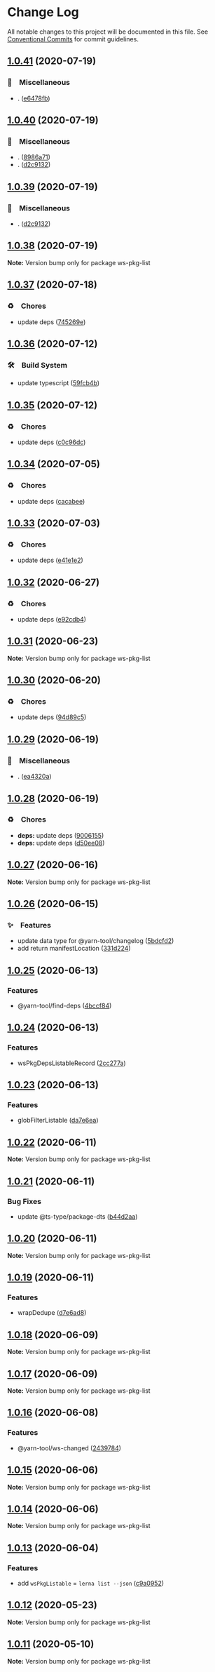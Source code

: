 # Change Log

All notable changes to this project will be documented in this file.
See [Conventional Commits](https://conventionalcommits.org) for commit guidelines.

## [1.0.41](https://github.com/bluelovers/ws-yarn-workspaces/compare/ws-pkg-list@1.0.40...ws-pkg-list@1.0.41) (2020-07-19)


### 🔖　Miscellaneous

* . ([e6478fb](https://github.com/bluelovers/ws-yarn-workspaces/commit/e6478fb9e579ca2eb0315141a5aa05b0b86a1b07))





## [1.0.40](https://github.com/bluelovers/ws-yarn-workspaces/compare/ws-pkg-list@1.0.37...ws-pkg-list@1.0.40) (2020-07-19)


### 🔖　Miscellaneous

* . ([8986a71](https://github.com/bluelovers/ws-yarn-workspaces/commit/8986a714a1902681563c7ee6a8591019043b38ef))
* . ([d2c9132](https://github.com/bluelovers/ws-yarn-workspaces/commit/d2c9132a20002352b271d6dc7acaf21983586fcb))





## [1.0.39](https://github.com/bluelovers/ws-yarn-workspaces/compare/ws-pkg-list@1.0.37...ws-pkg-list@1.0.39) (2020-07-19)


### 🔖　Miscellaneous

* . ([d2c9132](https://github.com/bluelovers/ws-yarn-workspaces/commit/d2c9132a20002352b271d6dc7acaf21983586fcb))





## [1.0.38](https://github.com/bluelovers/ws-yarn-workspaces/compare/ws-pkg-list@1.0.37...ws-pkg-list@1.0.38) (2020-07-19)

**Note:** Version bump only for package ws-pkg-list





## [1.0.37](https://github.com/bluelovers/ws-yarn-workspaces/compare/ws-pkg-list@1.0.36...ws-pkg-list@1.0.37) (2020-07-18)


### ♻️　Chores

* update deps ([745269e](https://github.com/bluelovers/ws-yarn-workspaces/commit/745269e4d21dd25b298be7158ec7e87156c71976))





## [1.0.36](https://github.com/bluelovers/ws-yarn-workspaces/compare/ws-pkg-list@1.0.35...ws-pkg-list@1.0.36) (2020-07-12)


### 🛠　Build System

* update typescript ([59fcb4b](https://github.com/bluelovers/ws-yarn-workspaces/commit/59fcb4b76df45c08f990ef8adeb66558ed4e4237))





## [1.0.35](https://github.com/bluelovers/ws-yarn-workspaces/compare/ws-pkg-list@1.0.34...ws-pkg-list@1.0.35) (2020-07-12)


### ♻️　Chores

* update deps ([c0c96dc](https://github.com/bluelovers/ws-yarn-workspaces/commit/c0c96dcc7f9d6adc6cfd0b51e3cdcc03d75cf830))





## [1.0.34](https://github.com/bluelovers/ws-yarn-workspaces/compare/ws-pkg-list@1.0.33...ws-pkg-list@1.0.34) (2020-07-05)


### ♻️　Chores

* update deps ([cacabee](https://github.com/bluelovers/ws-yarn-workspaces/commit/cacabee52ec251987290f5c7c53cf474ceaae5b7))





## [1.0.33](https://github.com/bluelovers/ws-yarn-workspaces/compare/ws-pkg-list@1.0.32...ws-pkg-list@1.0.33) (2020-07-03)


### ♻️　Chores

* update deps ([e41e1e2](https://github.com/bluelovers/ws-yarn-workspaces/commit/e41e1e2ebbb21600debe2f5ab0dc49c710a5be64))





## [1.0.32](https://github.com/bluelovers/ws-yarn-workspaces/compare/ws-pkg-list@1.0.31...ws-pkg-list@1.0.32) (2020-06-27)


### ♻️　Chores

* update deps ([e92cdb4](https://github.com/bluelovers/ws-yarn-workspaces/commit/e92cdb46b84fdf718a87731f4186e86cce78e216))





## [1.0.31](https://github.com/bluelovers/ws-yarn-workspaces/compare/ws-pkg-list@1.0.30...ws-pkg-list@1.0.31) (2020-06-23)

**Note:** Version bump only for package ws-pkg-list





## [1.0.30](https://github.com/bluelovers/ws-yarn-workspaces/compare/ws-pkg-list@1.0.29...ws-pkg-list@1.0.30) (2020-06-20)


### ♻️　Chores

* update deps ([94d89c5](https://github.com/bluelovers/ws-yarn-workspaces/commit/94d89c5bb12512a64d707d1c937dd6e91cfbbbd2))





## [1.0.29](https://github.com/bluelovers/ws-yarn-workspaces/compare/ws-pkg-list@1.0.28...ws-pkg-list@1.0.29) (2020-06-19)


### 🔖　Miscellaneous

* . ([ea4320a](https://github.com/bluelovers/ws-yarn-workspaces/commit/ea4320a8885ccaa448e343856818d08cfc2f1992))





## [1.0.28](https://github.com/bluelovers/ws-yarn-workspaces/compare/ws-pkg-list@1.0.27...ws-pkg-list@1.0.28) (2020-06-19)


### ♻️　Chores

* **deps:** update deps ([9006155](https://github.com/bluelovers/ws-yarn-workspaces/commit/9006155c9ff4fb5367da3567456ae3b92bd3de30))
* **deps:** update deps ([d50ee08](https://github.com/bluelovers/ws-yarn-workspaces/commit/d50ee08c97ca165bb16f8383fd8c5c341b9db6dd))





## [1.0.27](https://github.com/bluelovers/ws-yarn-workspaces/compare/ws-pkg-list@1.0.26...ws-pkg-list@1.0.27) (2020-06-16)

**Note:** Version bump only for package ws-pkg-list





## [1.0.26](https://github.com/bluelovers/ws-yarn-workspaces/compare/ws-pkg-list@1.0.25...ws-pkg-list@1.0.26) (2020-06-15)


### ✨　Features

*  update data type for @yarn-tool/changelog ([5bdcfd2](https://github.com/bluelovers/ws-yarn-workspaces/commit/5bdcfd286cfd836b8f5a1b8744512bd4fd2cc5c4))
*  add return manifestLocation ([331d224](https://github.com/bluelovers/ws-yarn-workspaces/commit/331d2240ada71fd378ef75ac7a7ba52bda3e4b23))





## [1.0.25](https://github.com/bluelovers/ws-yarn-workspaces/compare/ws-pkg-list@1.0.24...ws-pkg-list@1.0.25) (2020-06-13)


### Features

* @yarn-tool/find-deps ([4bccf84](https://github.com/bluelovers/ws-yarn-workspaces/commit/4bccf84d6ff8aba63c1a8d65306688d6ed6bc68c))





## [1.0.24](https://github.com/bluelovers/ws-yarn-workspaces/compare/ws-pkg-list@1.0.23...ws-pkg-list@1.0.24) (2020-06-13)


### Features

* wsPkgDepsListableRecord ([2cc277a](https://github.com/bluelovers/ws-yarn-workspaces/commit/2cc277a298150b1eab038fee4703e5064170df52))





## [1.0.23](https://github.com/bluelovers/ws-yarn-workspaces/compare/ws-pkg-list@1.0.22...ws-pkg-list@1.0.23) (2020-06-13)


### Features

* globFilterListable ([da7e6ea](https://github.com/bluelovers/ws-yarn-workspaces/commit/da7e6ea335b2acd81e2d225827113c645f956766))





## [1.0.22](https://github.com/bluelovers/ws-yarn-workspaces/compare/ws-pkg-list@1.0.21...ws-pkg-list@1.0.22) (2020-06-11)

**Note:** Version bump only for package ws-pkg-list





## [1.0.21](https://github.com/bluelovers/ws-yarn-workspaces/compare/ws-pkg-list@1.0.20...ws-pkg-list@1.0.21) (2020-06-11)


### Bug Fixes

* update @ts-type/package-dts ([b44d2aa](https://github.com/bluelovers/ws-yarn-workspaces/commit/b44d2aa80755e66f91cd9add9a420216d000a30e))





## [1.0.20](https://github.com/bluelovers/ws-yarn-workspaces/compare/ws-pkg-list@1.0.19...ws-pkg-list@1.0.20) (2020-06-11)

**Note:** Version bump only for package ws-pkg-list





## [1.0.19](https://github.com/bluelovers/ws-yarn-workspaces/compare/ws-pkg-list@1.0.18...ws-pkg-list@1.0.19) (2020-06-11)


### Features

* wrapDedupe ([d7e6ad8](https://github.com/bluelovers/ws-yarn-workspaces/commit/d7e6ad8479e712d4e9b5fb284dc177ece16a46bc))





## [1.0.18](https://github.com/bluelovers/ws-yarn-workspaces/compare/ws-pkg-list@1.0.17...ws-pkg-list@1.0.18) (2020-06-09)

**Note:** Version bump only for package ws-pkg-list





## [1.0.17](https://github.com/bluelovers/ws-yarn-workspaces/compare/ws-pkg-list@1.0.16...ws-pkg-list@1.0.17) (2020-06-09)

**Note:** Version bump only for package ws-pkg-list





## [1.0.16](https://github.com/bluelovers/ws-yarn-workspaces/compare/ws-pkg-list@1.0.15...ws-pkg-list@1.0.16) (2020-06-08)


### Features

* @yarn-tool/ws-changed ([2439784](https://github.com/bluelovers/ws-yarn-workspaces/commit/24397843de042b3c1d9009a0f139840ff87ed20b))





## [1.0.15](https://github.com/bluelovers/ws-yarn-workspaces/compare/ws-pkg-list@1.0.14...ws-pkg-list@1.0.15) (2020-06-06)

**Note:** Version bump only for package ws-pkg-list





## [1.0.14](https://github.com/bluelovers/ws-yarn-workspaces/compare/ws-pkg-list@1.0.13...ws-pkg-list@1.0.14) (2020-06-06)

**Note:** Version bump only for package ws-pkg-list





## [1.0.13](https://github.com/bluelovers/ws-yarn-workspaces/compare/ws-pkg-list@1.0.12...ws-pkg-list@1.0.13) (2020-06-04)


### Features

* add `wsPkgListable` = `lerna list --json` ([c9a0952](https://github.com/bluelovers/ws-yarn-workspaces/commit/c9a095215a7b0c536002b94a6752294d60c23b65))





## [1.0.12](https://github.com/bluelovers/ws-yarn-workspaces/compare/ws-pkg-list@1.0.11...ws-pkg-list@1.0.12) (2020-05-23)

**Note:** Version bump only for package ws-pkg-list





## [1.0.11](https://github.com/bluelovers/ws-yarn-workspaces/compare/ws-pkg-list@1.0.10...ws-pkg-list@1.0.11) (2020-05-10)

**Note:** Version bump only for package ws-pkg-list
